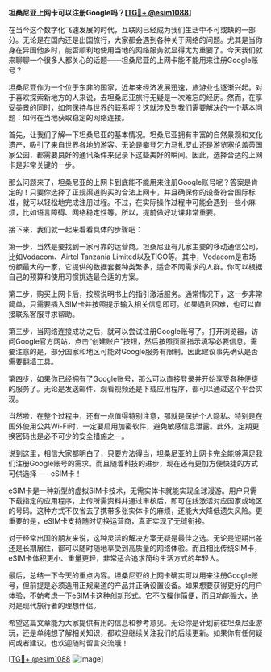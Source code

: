 **坦桑尼亚上网卡可以注册Google吗？[[TG💪+ @esim1088](https://t.me/s/esim1088)]**

在当今这个数字化飞速发展的时代，互联网已经成为我们生活中不可或缺的一部分。无论是在国内还是出国旅行，大家都会遇到各种关于网络的问题。尤其是当你身在异国他乡时，能否顺利地使用当地的网络服务就显得尤为重要了。今天我们就来聊聊一个很多人都关心的话题——坦桑尼亚的上网卡能不能用来注册Google账号？

坦桑尼亚作为一个位于东非的国家，近年来经济发展迅速，旅游业也逐渐兴起。对于喜欢探索新地方的人来说，去坦桑尼亚旅行无疑是一次难忘的经历。然而，在享受美景的同时，如何保持与世界的联系呢？这就涉及到我们需要解决的一个基本问题：如何在当地获取稳定的网络连接。

首先，让我们了解一下坦桑尼亚的基本情况。坦桑尼亚拥有丰富的自然景观和文化遗产，吸引了来自世界各地的游客。无论是攀登乞力马扎罗山还是游览塞伦盖蒂国家公园，都需要良好的通讯条件来记录下这些美好的瞬间。因此，选择合适的上网卡是非常关键的一步。

那么问题来了，坦桑尼亚的上网卡到底能不能用来注册Google账号呢？答案是肯定的！只要你选择了正规渠道购买的合法上网卡，并且确保你的设备符合国际标准，就可以轻松地完成注册过程。不过，在实际操作过程中可能会遇到一些小麻烦，比如语言障碍、网络稳定性等。所以，提前做好功课非常重要。

接下来，我们就一起来看看具体的步骤吧：

第一步，当然是要找到一家可靠的运营商。坦桑尼亚有几家主要的移动通信公司，比如Vodacom、Airtel Tanzania Limited以及TIGO等。其中，Vodacom是市场份额最大的一家，它提供的数据套餐种类繁多，适合不同需求的人群。你可以根据自己的预算和使用习惯挑选最合适的方案。

第二步，购买上网卡后，按照说明书上的指引激活服务。通常情况下，这一步非常简单，只需要插入SIM卡并按照提示输入相关信息即可。如果遇到困难，也可以直接联系客服寻求帮助。

第三步，当网络连接成功之后，就可以尝试注册Google账号了。打开浏览器，访问Google官方网站，点击“创建账户”按钮，然后按照页面指示填写必要信息。需要注意的是，部分国家和地区可能对Google服务有限制，因此建议事先确认是否需要翻墙工具。

第四步，如果你已经拥有了Google账号，那么可以直接登录并开始享受各种便捷的服务了。无论是发送邮件、观看视频还是下载应用程序，都可以通过这个平台实现。

当然啦，在整个过程中，还有一点值得特别注意，那就是保护个人隐私。特别是在国外使用公共Wi-Fi时，一定要启用加密软件，避免敏感信息泄露。此外，定期更换密码也是必不可少的安全措施之一。

说到这里，相信大家都明白了，只要方法得当，坦桑尼亚的上网卡完全能够满足我们注册Google账号的需求。而且随着科技的进步，现在还有更加方便快捷的方式可供选择——eSIM卡！

eSIM卡是一种新型的虚拟SIM卡技术，无需实体卡就能实现全球漫游。用户只需下载指定的应用程序，上传所需资料并通过审核后，即可在线激活对应国家或地区的号码。这种方式不仅省去了携带多张实体卡的麻烦，还能大大降低遗失风险。更重要的是，eSIM卡支持随时切换运营商，真正实现了无缝衔接。

对于经常出国的朋友来说，这种灵活的解决方案无疑是最佳之选。无论是短期出差还是长期居住，都可以随时随地享受到高质量的网络体验。而且相比传统SIM卡，eSIM卡体积更小、重量更轻，非常适合追求简约生活方式的年轻人。

最后，总结一下今天的重点内容。坦桑尼亚的上网卡确实可以用来注册Google账号，但前提是必须选用正规渠道的产品并正确设置设备。如果想要获得更好的用户体验，不妨考虑一下eSIM卡这种创新形式。它不仅操作简便，而且功能强大，绝对是现代旅行者的理想伴侣。

希望这篇文章能为大家提供有用的信息和参考意见。无论你是计划前往坦桑尼亚游玩，还是单纯想了解相关知识，都欢迎继续关注我们的后续更新。如果你有任何疑问或者建议，也欢迎随时留言交流哦！

[[TG💪+ @esim1088](https://t.me/s/esim1088) ![Image](https://i.postimg.cc/4NQfJmqS/Snipaste-2025-05-13-00-14-12.png)]